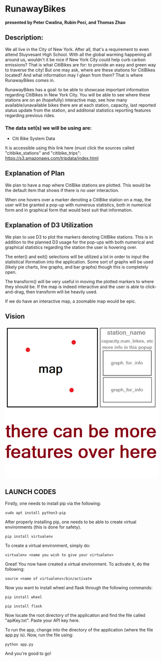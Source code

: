 # RunawayBikes
**presented by Peter Cwalina, Rubin Peci, and Thomas Zhao**

## Description:
We all live in the City of New York. After all, that's a requirement to even attend Stuyvesant High School. With all the global warming happening all around us, wouldn't it be nice if New York City could help curb carbon emissions? That is what CitiBikes are for: to provide an easy and green way to traverse the city! But one may ask, where are these stations for CitiBikes located? And what information may I glean from them? That is where RunawayBikes comes in.

RunawayBikes has a goal: to be able to showcase important information regarding CitiBikes in New York City. You will be able to see where these stations are on an (hopefully) interactive map, see how many available/unavailable bikes there are at each station, capacity, last reported status update from the station, and additonal statistics reporting features regarding previous rides.

### The data set(s) we will be using are:

- Citi Bike System Data

It is accessible using this link here (must click the sources called "citibike_stations" and "citibike_trips":
https://s3.amazonaws.com/tripdata/index.html

## Explanation of Plan
We plan to have a map where CitiBike stations are plotted. This would be the default item that shows if there is no user interaction.


When one hovers over a marker denoting a CitiBike station on a map, the user will be granted a pop-up with numerous statistics, both in numerical form and in graphical form that would best suit that information.

## Explanation of D3 Utilization
We plan to use D3 to plot the markers denoting CitiBike stations. This is in addition to the planned D3 usage for the pop-ups with both numerical and graphical statistics regarding the station the user is hovering over.

The enter() and exit() selections will be utilized a lot in order to input the statistical iformation into the application. Some sort of graphs will be used (likely pie charts, line graphs, and bar graphs) though this is completely open.

The transform() will be very useful in moving the plotted markers to where they should be. If the map is indeed interactive and the user is able to click-and-drag, then transform will be heavily used.

If we do have an interactive map, a zoomable map would be epic.

## Vision
![Our vision](https://raw.githubusercontent.com/th0mazzz/Runaway/master/doc/Vision.png)

## LAUNCH CODES
Firstly, one needs to install pip via the following:
```
sudo apt install python3-pip
```

After properly installing pip, one needs to be able to create virtual environments (this is done for safety).
```
pip install virtualenv
```

To create a virtual environment, simply do:
```
virtualenv <name you wish to give your virtualenv>
```

Great! You now have created a virtual environment. To activate it, do the following:
```
source <name of virtualenv>/bin/activate
```

Now you want to install wheel and flask through the following commands:
```
pip install wheel
```
```
pip install flask
```
Now locate the root directory of the application and find the file called "apiKey.txt". Paste your API key here.

To run the app, change into the directory of the application (where the file app.py is).
Now, run the file using:
```
python app.py
```

And you're good to go!
